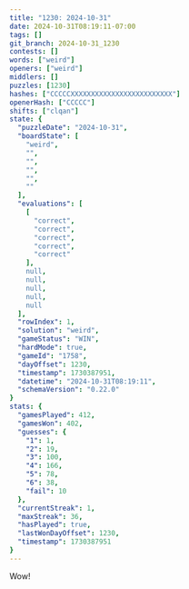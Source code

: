 ```yaml
---
title: "1230: 2024-10-31"
date: 2024-10-31T08:19:11-07:00
tags: []
git_branch: 2024-10-31_1230
contests: []
words: ["weird"]
openers: ["weird"]
middlers: []
puzzles: [1230]
hashes: ["CCCCCXXXXXXXXXXXXXXXXXXXXXXXXX"]
openerHash: ["CCCCC"]
shifts: ["clqan"]
state: {
  "puzzleDate": "2024-10-31",
  "boardState": [
    "weird",
    "",
    "",
    "",
    "",
    ""
  ],
  "evaluations": [
    [
      "correct",
      "correct",
      "correct",
      "correct",
      "correct"
    ],
    null,
    null,
    null,
    null,
    null
  ],
  "rowIndex": 1,
  "solution": "weird",
  "gameStatus": "WIN",
  "hardMode": true,
  "gameId": "1758",
  "dayOffset": 1230,
  "timestamp": 1730387951,
  "datetime": "2024-10-31T08:19:11",
  "schemaVersion": "0.22.0"
}
stats: {
  "gamesPlayed": 412,
  "gamesWon": 402,
  "guesses": {
    "1": 1,
    "2": 19,
    "3": 100,
    "4": 166,
    "5": 78,
    "6": 38,
    "fail": 10
  },
  "currentStreak": 1,
  "maxStreak": 36,
  "hasPlayed": true,
  "lastWonDayOffset": 1230,
  "timestamp": 1730387951
}
---
```

Wow!
<!-- more -->
